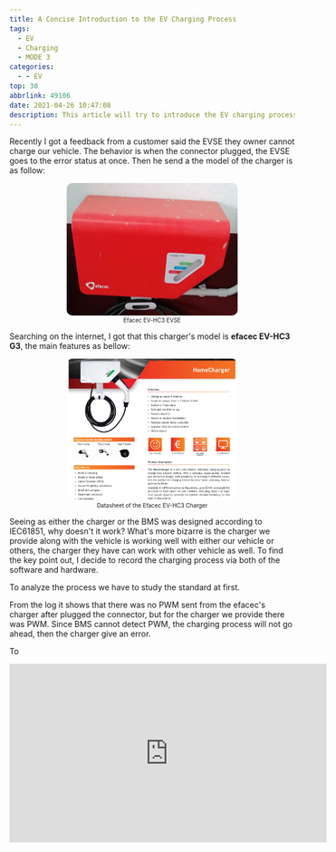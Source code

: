 ```yaml
---
title: A Concise Introduction to the EV Charging Process
tags:
  - EV
  - Charging
  - MODE 3
categories:
  - - EV
top: 30
abbrlink: 49106
date: 2021-04-26 10:47:08
description: This article will try to introduce the EV charging process in a perspicuity manner via a real case.
---
```


<style>
  .box {width:60%; text-align:center; font-size:10px; margin:0 auto;}
  .box img {border-radius: 10px;}
</style>

Recently I got a feedback from a customer said the EVSE they owner cannot charge our vehicle. The behavior is when the connector plugged, the EVSE goes to the error status at once. Then he send a the model of the charger is as follow:

<div class="box">
  <img src="https://raw.githubusercontent.com/CarloHan/pic-blog/master/pictures/20210427142820.jpg" alt="Efacec EV-HC3" />
  Efacec EV-HC3 EVSE
</div>

Searching on the internet, I got that this charger's model is **efacec EV-HC3 G3**, the main features as bellow:

<div class="box">
  <img src="https://raw.githubusercontent.com/CarloHan/pic-blog/master/pictures/20210427162102.jpg" alt="Efacec Charger datasheet" />
  Datasheet of the Efacec EV-HC3 Charger
</div>

Seeing as either the charger or the BMS was designed according to IEC61851, why doesn't it work? What's more bizarre is the charger we provide along with the vehicle is working well with either our vehicle or others, the charger they have can work with other vehicle as well. To find the key point out, I decide to record the charging process via both of the software and hardware. 

To analyze the process we have to study the standard at first. 

From the log it shows that there was no PWM sent from the efacec's charger after plugged the connector, but for the charger we provide there was PWM. Since BMS cannot detect PWM, the charging process will not go ahead, then the charger give an error.

To 
<iframe width="560" height="315" src="https://www.youtube.com/embed/lEgg_gGY_Pw" title="YouTube video player" frameborder="0" allow="accelerometer; autoplay; clipboard-write; encrypted-media; gyroscope; picture-in-picture" allowfullscreen></iframe>
